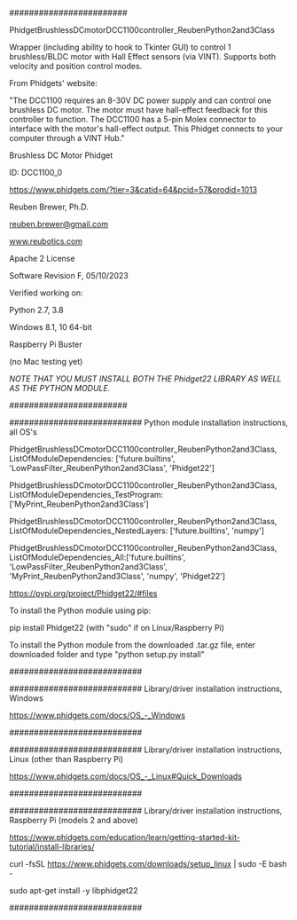 ########################  

PhidgetBrushlessDCmotorDCC1100controller_ReubenPython2and3Class

Wrapper (including ability to hook to Tkinter GUI) to control 1 brushless/BLDC motor with Hall Effect sensors (via VINT). Supports both velocity and position control modes.

From Phidgets' website:

"The DCC1100 requires an 8-30V DC power supply and can control one brushless DC motor. The motor must have hall-effect feedback for this controller to function. The DCC1100 has a 5-pin Molex connector to interface with the motor's hall-effect output. This Phidget connects to your computer through a VINT Hub."

Brushless DC Motor Phidget

ID: DCC1100_0

https://www.phidgets.com/?tier=3&catid=64&pcid=57&prodid=1013

Reuben Brewer, Ph.D.

reuben.brewer@gmail.com

www.reubotics.com

Apache 2 License

Software Revision F, 05/10/2023

Verified working on: 

Python 2.7, 3.8

Windows 8.1, 10 64-bit

Raspberry Pi Buster 

(no Mac testing yet)

*NOTE THAT YOU MUST INSTALL BOTH THE Phidget22 LIBRARY AS WELL AS THE PYTHON MODULE.*

########################  

########################### Python module installation instructions, all OS's

PhidgetBrushlessDCmotorDCC1100controller_ReubenPython2and3Class, ListOfModuleDependencies: ['future.builtins', 'LowPassFilter_ReubenPython2and3Class', 'Phidget22']

PhidgetBrushlessDCmotorDCC1100controller_ReubenPython2and3Class, ListOfModuleDependencies_TestProgram: ['MyPrint_ReubenPython2and3Class']

PhidgetBrushlessDCmotorDCC1100controller_ReubenPython2and3Class, ListOfModuleDependencies_NestedLayers: ['future.builtins', 'numpy']

PhidgetBrushlessDCmotorDCC1100controller_ReubenPython2and3Class, ListOfModuleDependencies_All:['future.builtins', 'LowPassFilter_ReubenPython2and3Class', 'MyPrint_ReubenPython2and3Class', 'numpy', 'Phidget22']

https://pypi.org/project/Phidget22/#files

To install the Python module using pip:

pip install Phidget22       (with "sudo" if on Linux/Raspberry Pi)

To install the Python module from the downloaded .tar.gz file, enter downloaded folder and type "python setup.py install"

###########################

########################### Library/driver installation instructions, Windows

https://www.phidgets.com/docs/OS_-_Windows

###########################

########################### Library/driver installation instructions, Linux (other than Raspberry Pi)

https://www.phidgets.com/docs/OS_-_Linux#Quick_Downloads

###########################

########################### Library/driver installation instructions, Raspberry Pi (models 2 and above)

https://www.phidgets.com/education/learn/getting-started-kit-tutorial/install-libraries/

curl -fsSL https://www.phidgets.com/downloads/setup_linux | sudo -E bash -

sudo apt-get install -y libphidget22
 
###########################
